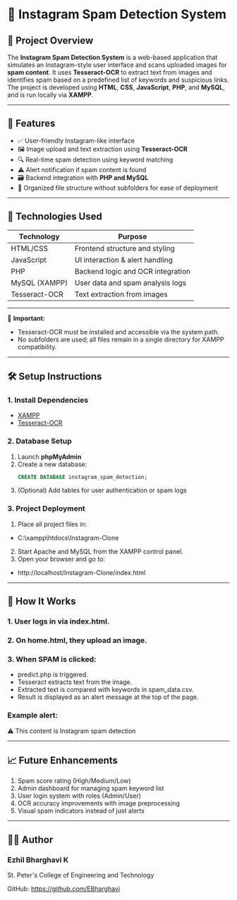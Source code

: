 # 📸 Instagram Spam Detection System

## 🧠 Project Overview

The **Instagram Spam Detection System** is a web-based application that simulates an Instagram-style user interface and scans uploaded images for **spam content**. It uses **Tesseract-OCR** to extract text from images and identifies spam based on a predefined list of keywords and suspicious links. The project is developed using **HTML**, **CSS**, **JavaScript**, **PHP**, and **MySQL**, and is run locally via **XAMPP**.

---

## 🚀 Features

- ✅ User-friendly Instagram-like interface
- 🖼️ Image upload and text extraction using **Tesseract-OCR**
- 🔍 Real-time spam detection using keyword matching
- ⚠️ Alert notification if spam content is found
- 🗃️ Backend integration with **PHP and MySQL**
- 📁 Organized file structure without subfolders for ease of deployment

---

## 🧰 Technologies Used

| Technology     | Purpose                          |
|----------------|----------------------------------|
| HTML/CSS       | Frontend structure and styling   |
| JavaScript     | UI interaction & alert handling  |
| PHP            | Backend logic and OCR integration |
| MySQL (XAMPP)  | User data and spam analysis logs |
| Tesseract-OCR  | Text extraction from images      |

---


📌 **Important:**
- Tesseract-OCR must be installed and accessible via the system path.
- No subfolders are used; all files remain in a single directory for XAMPP compatibility.

---

## 🛠️ Setup Instructions

### 1. Install Dependencies
- [XAMPP](https://www.apachefriends.org/)
- [Tesseract-OCR](https://github.com/tesseract-ocr/tesseract)

### 2. Database Setup
1. Launch **phpMyAdmin**
2. Create a new database:
   ```sql
   CREATE DATABASE instagram_spam_detection;
3. (Optional) Add tables for user authentication or spam logs

### 3. Project Deployment
1. Place all project files in:
- C:\xampp\htdocs\Instagram-Clone
2. Start Apache and MySQL from the XAMPP control panel.
3. Open your browser and go to:
- http://localhost/Instagram-Clone/index.html

---

## 🧪 How It Works
### 1. User logs in via index.html.
### 2. On home.html, they upload an image.
### 3. When SPAM is clicked:

- predict.php is triggered.
- Tesseract extracts text from the image.
- Extracted text is compared with keywords in spam_data.csv.
- Result is displayed as an alert message at the top of the page.

### Example alert:

⚠️ This content is Instagram spam detection

---

## 📈 Future Enhancements
1. Spam score rating (High/Medium/Low)
2. Admin dashboard for managing spam keyword list
3. User login system with roles (Admin/User)
4. OCR accuracy improvements with image preprocessing
5. Visual spam indicators instead of just alerts

---

## 👨‍💻 Author
### Ezhil Bharghavi K

St. Peter's College of Engineering and Technology

GitHub: https://github.com/EBharghavi


